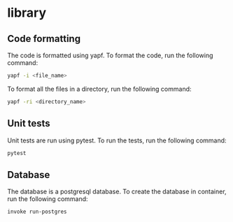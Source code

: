# library

## Code formatting
The code is formatted using yapf. To format the code, run the following command:
```bash
yapf -i <file_name>
```
To format all the files in a directory, run the following command:
```bash 
yapf -ri <directory_name>
```

## Unit tests
Unit tests are run using pytest. To run the tests, run the following command:
```bash
pytest
```

## Database
The database is a postgresql database. To create the database in container, run the following command:
```bash
invoke run-postgres
```
